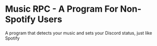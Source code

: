 # Music RPC - A Program For Non-Spotify Users
A program that detects your music and sets your Discord status, just like Spotify